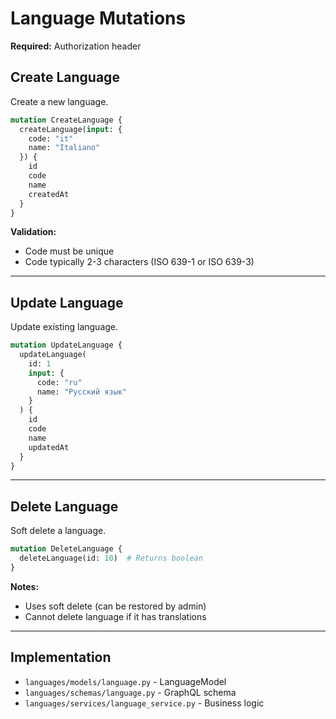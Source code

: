 # Language Mutations

**Required:** Authorization header

## Create Language

Create a new language.

```graphql
mutation CreateLanguage {
  createLanguage(input: {
    code: "it"
    name: "Italiano"
  }) {
    id
    code
    name
    createdAt
  }
}
```

**Validation:**
- Code must be unique
- Code typically 2-3 characters (ISO 639-1 or ISO 639-3)

---

## Update Language

Update existing language.

```graphql
mutation UpdateLanguage {
  updateLanguage(
    id: 1
    input: {
      code: "ru"
      name: "Русский язык"
    }
  ) {
    id
    code
    name
    updatedAt
  }
}
```

---

## Delete Language

Soft delete a language.

```graphql
mutation DeleteLanguage {
  deleteLanguage(id: 10)  # Returns boolean
}
```

**Notes:**
- Uses soft delete (can be restored by admin)
- Cannot delete language if it has translations

---

## Implementation

- `languages/models/language.py` - LanguageModel
- `languages/schemas/language.py` - GraphQL schema
- `languages/services/language_service.py` - Business logic
